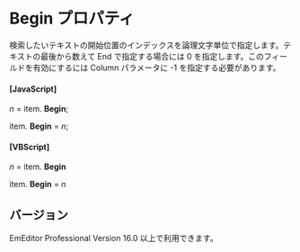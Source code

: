 # Begin プロパティ

検索したいテキストの開始位置のインデックスを論理文字単位で指定します。テキストの最後から数えて End で指定する場合には 0 を指定します。このフィールドを有効にするには Column パラメータに -1 を指定する必要があります。

#### \[JavaScript\]

_n_ =
item. **Begin**;

item. **Begin** = _n_;

#### \[VBScript\]

_n_ =
item. **Begin**

item. **Begin** = _n_

## バージョン

EmEditor Professional Version 16.0 以上で利用できます。